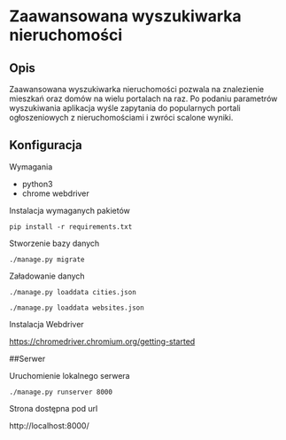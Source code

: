# Zaawansowana wyszukiwarka nieruchomości

## Opis

Zaawansowana wyszukiwarka nieruchomości pozwala na znalezienie mieszkań oraz domów na wielu
portalach na raz. Po podaniu parametrów wyszukiwania aplikacja wyśle zapytania do popularnych portali
ogłoszeniowych z nieruchomościami i zwróci scalone wyniki.

## Konfiguracja

Wymagania

- python3
- chrome webdriver

Instalacja wymaganych pakietów

`pip install -r requirements.txt`

Stworzenie bazy danych

`./manage.py migrate`

Załadowanie danych

`./manage.py loaddata cities.json`

`./manage.py loaddata websites.json`

Instalacja Webdriver

https://chromedriver.chromium.org/getting-started

##Serwer

Uruchomienie lokalnego serwera

`./manage.py runserver 8000`

Strona dostępna pod url

http://localhost:8000/